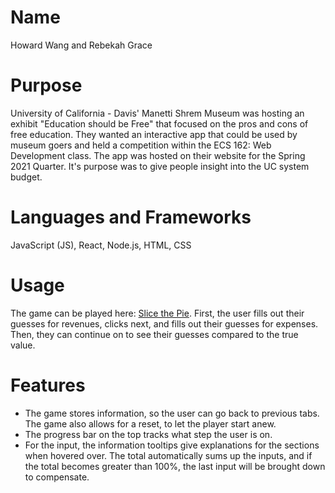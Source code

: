 # Name
Howard Wang and Rebekah Grace

# Purpose
 University of California - Davis' Manetti Shrem Museum was hosting an exhibit "Education should be Free" that focused on the pros and cons of free education. They wanted an interactive app that could be used by museum goers and held a competition within the ECS 162: Web Development class. The app was hosted on their website for the Spring 2021 Quarter. It's purpose was to give people insight into the UC system budget.
  
 
# Languages and Frameworks
  JavaScript (JS), React, Node.js, HTML, CSS
  
# Usage
  The game can be played here: [Slice the Pie](https://slice-the-pie.glitch.me/).  First, the user fills out their guesses for revenues, clicks next, and fills out their guesses for expenses. Then, they can continue on to see their guesses compared to the true value. 
  
 # Features
 - The game stores information, so the user can go back to previous tabs. The game also allows for a reset, to let the player start anew.
 - The progress bar on the top tracks what step the user is on.
 - For the input, the information tooltips give explanations for the sections when hovered over.  The total automatically sums up the inputs, and if the total becomes greater than 100%, the last input will be brought down to compensate.
  